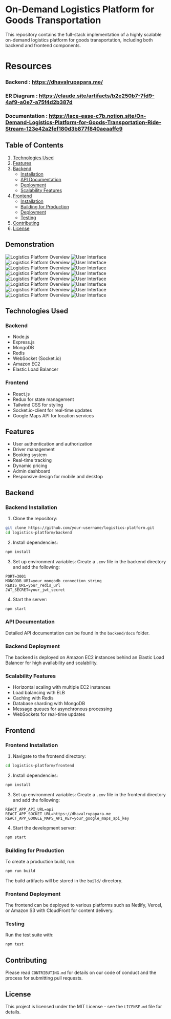 # On-Demand Logistics Platform for Goods Transportation

This repository contains the full-stack implementation of a highly scalable on-demand logistics platform for goods transportation, including both backend and frontend components.

# Resources

### Backend : https://dhavalrupapara.me/
### ER Diagram : https://claude.site/artifacts/b2e250b7-7fd9-4af9-a0e7-a75f4d2b387d
### Documentation : https://lace-ease-c7b.notion.site/On-Demand-Logistics-Platform-for-Goods-Transportation-Ride-Stream-123e42a2fef180d3b877f840aeaaffc9


## Table of Contents

1. [Technologies Used](#technologies-used)
2. [Features](#features)
3. [Backend](#backend)
   - [Installation](#backend-installation)
   - [API Documentation](#api-documentation)
   - [Deployment](#backend-deployment)
   - [Scalability Features](#scalability-features)
4. [Frontend](#frontend)
   - [Installation](#frontend-installation)
   - [Building for Production](#building-for-production)
   - [Deployment](#frontend-deployment)
   - [Testing](#testing)
5. [Contributing](#contributing)
6. [License](#license)

## Demonstration 

![Logistics Platform Overview](Assets/at1.png)
![User Interface](Assets/home.png)
![Logistics Platform Overview](Assets/at2.png)
![User Interface](Assets/at3.png)
![Logistics Platform Overview](Assets/at4.png)
![User Interface](Assets/at5.png)
![Logistics Platform Overview](Assets/at6.png)
![User Interface](Assets/at7.png)
![Logistics Platform Overview](Assets/at8.png)
![User Interface](Assets/at9.png)
![Logistics Platform Overview](Assets/at10.png)
![User Interface](Assets/at11.png)
![Logistics Platform Overview](Assets/at12.png)
![User Interface](Assets/at13.png)
![Logistics Platform Overview](Assets/redis.png)
![User Interface](Assets/redis2.png)

## Technologies Used


### Backend
- Node.js
- Express.js
- MongoDB
- Redis
- WebSocket (Socket.io)
- Amazon EC2
- Elastic Load Balancer

### Frontend
- React.js
- Redux for state management
- Tailwind CSS for styling
- Socket.io-client for real-time updates
- Google Maps API for location services

## Features

- User authentication and authorization
- Driver management
- Booking system
- Real-time tracking
- Dynamic pricing
- Admin dashboard
- Responsive design for mobile and desktop

## Backend

### Backend Installation

1. Clone the repository:
```bash
git clone https://github.com/your-username/logistics-platform.git
cd logistics-platform/backend
```

2. Install dependencies:
```bash
npm install
```

3. Set up environment variables:
Create a `.env` file in the backend directory and add the following:
```
PORT=3001
MONGODB_URI=your_mongodb_connection_string
REDIS_URL=your_redis_url
JWT_SECRET=your_jwt_secret
```

4. Start the server:
```bash
npm start
```

### API Documentation

Detailed API documentation can be found in the `backend/docs` folder.

### Backend Deployment

The backend is deployed on Amazon EC2 instances behind an Elastic Load Balancer for high availability and scalability.

### Scalability Features

- Horizontal scaling with multiple EC2 instances
- Load balancing with ELB
- Caching with Redis
- Database sharding with MongoDB
- Message queues for asynchronous processing
- WebSockets for real-time updates

## Frontend

### Frontend Installation

1. Navigate to the frontend directory:
```bash
cd logistics-platform/frontend
```

2. Install dependencies:
```bash
npm install
```

3. Set up environment variables:
Create a `.env` file in the frontend directory and add the following:
```
REACT_APP_API_URL=api
REACT_APP_SOCKET_URL=https://dhavalrupapara.me
REACT_APP_GOOGLE_MAPS_API_KEY=your_google_maps_api_key
```

4. Start the development server:
```bash
npm start
```

### Building for Production

To create a production build, run:
```bash
npm run build
```

The build artifacts will be stored in the `build/` directory.

### Frontend Deployment

The frontend can be deployed to various platforms such as Netlify, Vercel, or Amazon S3 with CloudFront for content delivery.

### Testing

Run the test suite with:
```bash
npm test
```

## Contributing

Please read `CONTRIBUTING.md` for details on our code of conduct and the process for submitting pull requests.

## License

This project is licensed under the MIT License - see the `LICENSE.md` file for details.
